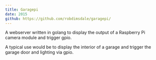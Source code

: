```yaml
---
title: Garagepi
date: 2015
github: https://github.com/robdimsdale/garagepi/
---
```


A webserver written in golang to display the output of a Raspberry Pi camera module and trigger gpio.

A typical use would be to display the interior of a garage and trigger the garage door and lighting via gpio.
